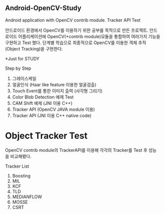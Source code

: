 ## Android-OpenCV-Study
Android application with OpenCV contrib module. Tracker API Test

안드로이드 환경에서 OpenCV를 이용하기 위한 공부를 목적으로 만든 프로젝트.
안드로이드 어플리케이션에 OpenCV(+contrib module)모듈을 통합하여 여러가지 기능을 구현하고 Test 했다.
단계별 학습으로 최종적으로 OpenCV를 이용한 객체 추적(Object Tracking)을 구현한다.

*Just for STUDY

 Step by Step
  1. 그레이스케일 
  2. 얼굴인식 (Haar like feature 이용한 얼굴검출)
  3. Touch Event를 통한 이미지 출력 (사각형 그리기)
  4. Color Blob Detection 예제 Test
  5. CAM Shift 예제 (JNI 이용 C++)
  6. Tracker API (OpenCV JAVA module 이용)
  7. Tracker API (JNI 이용 C++ native code)

# Object Tracker Test
OpenCV contrib module의 TrackerAPI를 이용해 각각의 Tracker를 Test 후 성능을 비교해봤다.
 
 Tracker List
  1. Boosting
  2. MIL
  3. KCF
  4. TLD
  5. MEDIANFLOW
  6. MOSSE
  7. CSRT
  
